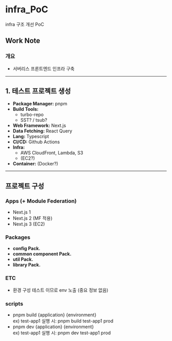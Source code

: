 # infra_PoC

infra 구조 개선 PoC

## Work Note

### 개요

- 서버리스 프론트엔드 인프라 구축

---

## 1. 테스트 프로젝트 생성

- **Package Manager:** pnpm
- **Build Tools:**
  - turbo-repo
  - SST? / tsub?
- **Web Framework:** Next.js
- **Data Fetching:** React Query
- **Lang:** Typescript
- **CI/CD:** Github Actions
- **Infra:**
  - AWS CloudFront, Lambda, S3
  - (EC2?)
- **Container:** (Docker?)

---

## 프로젝트 구성

### Apps (+ Module Federation)

- Next.js 1
- Next.js 2 (MF 적용)
- Next.js 3 (EC2)

### Packages

- **config Pack.**
- **common component Pack.**
- **util Pack.**
- **library Pack.**

### ETC

- 환경 구성 테스트 이므로 env 노출 (중요 정보 없음)

### scripts

- pnpm build {application} {environment}  
  ex) test-app1 실행 시: pnpm build test-app1 prod
- pnpm dev {application} {environment}  
  ex) test-app1 실행 시: pnpm dev test-app1 prod
